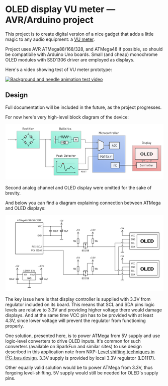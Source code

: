 # OLED display VU meter — AVR/Arduino project

This project is to create digital version of a nice gadget that adds a little magic 
to any audio equipment: a [VU meter](https://en.wikipedia.org/wiki/VU_meter).

Project uses AVR ATMega88/168/328, and ATMega48 if possible, so should be compatibile with
Arduino Uno boards. Small (and cheap) monochrome OLED modules with SSD1306 driver are 
employed as displays.

Here's a video showing test of VU meter prototype:

[![Background and needle animation test video](https://img.youtube.com/vi/HKTR07n0YTo/maxresdefault.jpg)](https://youtu.be/nnctaA94B9k)

## Design

Full documentation will be included in the future, as the project progresses.

For now here's very high-level block diagram of the device:

![Block diagram of AVR/OLED VU meter](images/block_diagram.png)

Second analog channel and OLED display were omitted for the sake of brevity.

And below you can find a diagram explaining connection between ATMega and OLED displays:

![Schematic showing details of connection between ATMega and OLED displays](images/oled_connection.png)

The key issue here is that display controller is supplied with 3.3V from regulator included on its board. This means that SCL and SDA pins logic levels are relative to 3.3V and providing higher voltage there would damage displays. And at the same time VCC pin has to be provided with at least 4.3V, since lower voltage will prevent the regulator from functioning properly.

One solution, presented here, is to power ATMega from 5V supply and use logic-level converters to drive OLED inputs. It's common for such converters (available on SparkFun and similar sites) to use design described in this application note from NXP: [Level shifting techniques in I<sup>2</sup>C-bus design](https://www.nxp.com/docs/en/application-note/AN10441.pdf). 3.3V supply is provided by local 3.3V regulator (LD1117).

Other equally valid solution would be to power ATMega from 3.3V, thus forgoing level-shifting. 5V supply would still be needed for OLED's supply pins.
